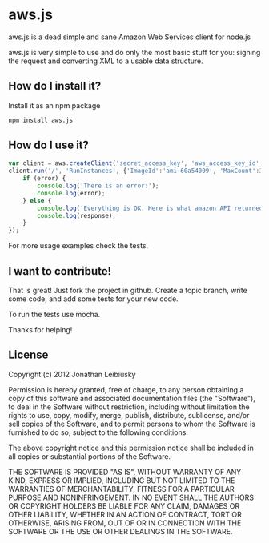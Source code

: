 # aws.js

aws.js is a dead simple and sane Amazon Web Services client for node.js

aws.js is very simple to use and do only the most basic stuff for you: signing the request and converting XML to a usable data structure.

## How do I install it?

Install it as an npm package

```bash
npm install aws.js
```

## How do I use it?

```javascript
var client = aws.createClient('secret_access_key', 'aws_access_key_id', 'ec2.amazonaws.com');
client.run('/', 'RunInstances', {'ImageId':'ami-60a54009', 'MaxCount':3, 'MinCount':1, 'Placement.AvailabilityZone':'us-east-1b', 'Monitoring.Enabled':'true'}, function(error, response) {
    if (error) {
        console.log('There is an error:');
        console.log(error);
    } else {
        console.log('Everything is OK. Here is what amazon API returned:');
        console.log(response);
    }
});

```

For more usage examples check the tests.

## I want to contribute!

That is great! Just fork the project in github. Create a topic branch, write some code, and add some tests for your new code.

To run the tests use mocha.

Thanks for helping!

## License

Copyright (c) 2012 Jonathan Leibiusky

Permission is hereby granted, free of charge, to any person
obtaining a copy of this software and associated documentation
files (the "Software"), to deal in the Software without
restriction, including without limitation the rights to use,
copy, modify, merge, publish, distribute, sublicense, and/or sell
copies of the Software, and to permit persons to whom the
Software is furnished to do so, subject to the following
conditions:

The above copyright notice and this permission notice shall be
included in all copies or substantial portions of the Software.

THE SOFTWARE IS PROVIDED "AS IS", WITHOUT WARRANTY OF ANY KIND,
EXPRESS OR IMPLIED, INCLUDING BUT NOT LIMITED TO THE WARRANTIES
OF MERCHANTABILITY, FITNESS FOR A PARTICULAR PURPOSE AND
NONINFRINGEMENT. IN NO EVENT SHALL THE AUTHORS OR COPYRIGHT
HOLDERS BE LIABLE FOR ANY CLAIM, DAMAGES OR OTHER LIABILITY,
WHETHER IN AN ACTION OF CONTRACT, TORT OR OTHERWISE, ARISING
FROM, OUT OF OR IN CONNECTION WITH THE SOFTWARE OR THE USE OR
OTHER DEALINGS IN THE SOFTWARE.

